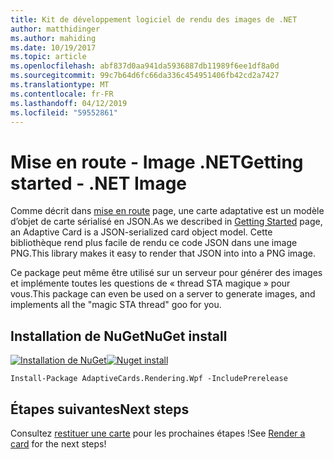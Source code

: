 ```yaml
---
title: Kit de développement logiciel de rendu des images de .NET
author: matthidinger
ms.author: mahiding
ms.date: 10/19/2017
ms.topic: article
ms.openlocfilehash: abf837d0aa941da5936887db11989f6ee1df8a0d
ms.sourcegitcommit: 99c7b64d6fc66da336c454951406fb42cd2a7427
ms.translationtype: MT
ms.contentlocale: fr-FR
ms.lasthandoff: 04/12/2019
ms.locfileid: "59552861"
---
```

# <a name="getting-started---net-image"></a><span data-ttu-id="4df4e-102">Mise en route - Image .NET</span><span class="sxs-lookup"><span data-stu-id="4df4e-102">Getting started - .NET Image</span></span>

<span data-ttu-id="4df4e-103">Comme décrit dans [mise en route](../../../authoring-cards/getting-started.md) page, une carte adaptative est un modèle d’objet de carte sérialisé en JSON.</span><span class="sxs-lookup"><span data-stu-id="4df4e-103">As we described in [Getting Started](../../../authoring-cards/getting-started.md) page, an Adaptive Card is a JSON-serialized card object model.</span></span> <span data-ttu-id="4df4e-104">Cette bibliothèque rend plus facile de rendu ce code JSON dans une image PNG.</span><span class="sxs-lookup"><span data-stu-id="4df4e-104">This library makes it easy to render that JSON into into a PNG image.</span></span>

<span data-ttu-id="4df4e-105">Ce package peut même être utilisé sur un serveur pour générer des images et implémente toutes les questions de « thread STA magique » pour vous.</span><span class="sxs-lookup"><span data-stu-id="4df4e-105">This package can even be used on a server to generate images, and implements all the "magic STA thread" goo for you.</span></span> 

## <a name="nuget-install"></a><span data-ttu-id="4df4e-106">Installation de NuGet</span><span class="sxs-lookup"><span data-stu-id="4df4e-106">NuGet install</span></span>

<span data-ttu-id="4df4e-107">[![Installation de NuGet](https://img.shields.io/nuget/vpre/AdaptiveCards.Rendering.Wpf.svg)](https://www.nuget.org/packages/AdaptiveCards.Rendering.Wpf)</span><span class="sxs-lookup"><span data-stu-id="4df4e-107">[![Nuget install](https://img.shields.io/nuget/vpre/AdaptiveCards.Rendering.Wpf.svg)](https://www.nuget.org/packages/AdaptiveCards.Rendering.Wpf)</span></span>

```console
Install-Package AdaptiveCards.Rendering.Wpf -IncludePrerelease
```

## <a name="next-steps"></a><span data-ttu-id="4df4e-108">Étapes suivantes</span><span class="sxs-lookup"><span data-stu-id="4df4e-108">Next steps</span></span>

<span data-ttu-id="4df4e-109">Consultez [restituer une carte](render-a-card.md) pour les prochaines étapes !</span><span class="sxs-lookup"><span data-stu-id="4df4e-109">See [Render a card](render-a-card.md) for the next steps!</span></span>